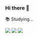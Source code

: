 ### Hi there 👋

📚 Studying...
<div align="left">
	<img src="https://img.shields.io/badge/C++-00599C?style=flat&logo=cplusplus&logoColor=white" />
	<img src="https://img.shields.io/badge/UE-0E1128?style=flat&logo=Unreal-Engine&logoColor=white" />
	<img src="https://img.shields.io/badge/Unity-FFFFFF?style=for-the-badge&logo=Unity&logoColor=white">
</div>

